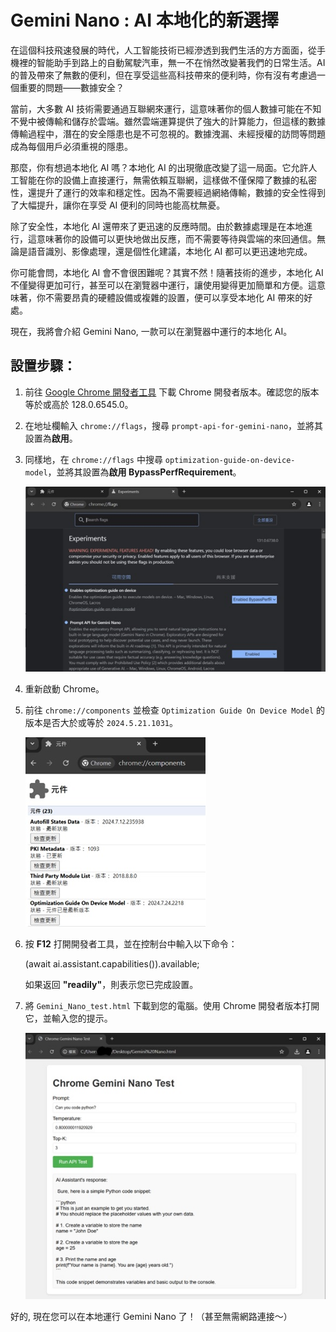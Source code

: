 # Gemini Nano : AI 本地化的新選擇

在這個科技飛速發展的時代，人工智能技術已經滲透到我們生活的方方面面，從手機裡的智能助手到路上的自動駕駛汽車，無一不在悄然改變著我們的日常生活。AI 的普及帶來了無數的便利，但在享受這些高科技帶來的便利時，你有沒有考慮過一個重要的問題——數據安全？

當前，大多數 AI 技術需要通過互聯網來運行，這意味著你的個人數據可能在不知不覺中被傳輸和儲存於雲端。雖然雲端運算提供了強大的計算能力，但這樣的數據傳輸過程中，潛在的安全隱患也是不可忽視的。數據洩漏、未經授權的訪問等問題成為每個用戶必須重視的隱患。

那麼，你有想過本地化 AI 嗎？本地化 AI 的出現徹底改變了這一局面。它允許人工智能在你的設備上直接運行，無需依賴互聯網，這樣做不僅保障了數據的私密性，還提升了運行的效率和穩定性。因為不需要經過網絡傳輸，數據的安全性得到了大幅提升，讓你在享受 AI 便利的同時也能高枕無憂。

除了安全性，本地化 AI 還帶來了更迅速的反應時間。由於數據處理是在本地進行，這意味著你的設備可以更快地做出反應，而不需要等待與雲端的來回通信。無論是語音識別、影像處理，還是個性化建議，本地化 AI 都可以更迅速地完成。

你可能會問，本地化 AI 會不會很困難呢？其實不然！隨著技術的進步，本地化 AI 不僅變得更加可行，甚至可以在瀏覽器中運行，讓使用變得更加簡單和方便。這意味著，你不需要昂貴的硬體設備或複雜的設置，便可以享受本地化 AI 帶來的好處。

現在，我將會介紹 Gemini Nano, 一款可以在瀏覽器中運行的本地化 AI。

## 設置步驟：

1. 前往 [Google Chrome 開發者工具](https://www.google.com/chrome/dev/) 下載 Chrome 開發者版本。確認您的版本等於或高於 128.0.6545.0。

2. 在地址欄輸入 `chrome://flags`，搜尋 `prompt-api-for-gemini-nano`，並將其設置為**啟用**。

3. 同樣地，在 `chrome://flags` 中搜尋 `optimization-guide-on-device-model`，並將其設置為**啟用 BypassPerfRequirement**。

   ![Chrome 標誌](images/chrome_flags.jpg)

4. 重新啟動 Chrome。

5. 前往 `chrome://components` 並檢查 `Optimization Guide On Device Model` 的版本是否大於或等於 `2024.5.21.1031`。

   ![Chrome 組件](images/chrome_components.jpg)

6. 按 **F12** 打開開發者工具，並在控制台中輸入以下命令：

   (await ai.assistant.capabilities()).available;

   如果返回 **"readily"**，則表示您已完成設置。

7. 將 `Gemini_Nano_test.html` 下載到您的電腦。使用 Chrome 開發者版本打開它，並輸入您的提示。

   ![測試圖片](images/test.jpg)

好的, 現在您可以在本地運行 Gemini Nano 了！（甚至無需網路連接～）
